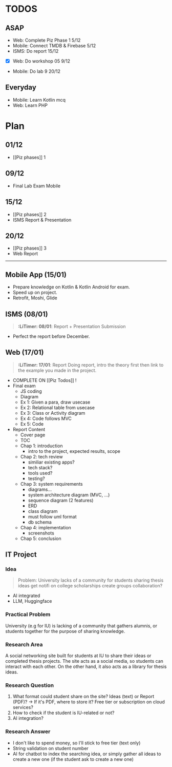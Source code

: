 # TODOS
## ASAP
- Web: Complete Piz Phase 1 5/12
- Mobile: Connect TMDB & Firebase 5/12
- ISMS: Do report 15/12
- [x] Web: Do workshop 05 9/12
- Mobile: Do lab 9 20/12
## Everyday
- Mobile: Learn Kotlin mcq
- Web: Learn PHP
# Plan
## 01/12
- [[Piz phases]] 1
## 09/12
- Final Lab Exam Mobile 
## 15/12
- [[Piz phases]] 2
- ISMS Report & Presentation 
## 20/12
- [[Piz phases]] 3
- Web Report

---
## Mobile App (15/01)
- Prepare knowledge on Kotlin & Kotlin Android for exam.
- Speed up on project.
- Retrofit, Moshi, Glide
## ISMS (08/01)
> **:LiTimer: 08/01**: Report + Presentation Submission
- Perfect the report before December.
## Web (17/01)
> **:LiTimer: 17/01**: Report 
> Doing report, intro the theory first then link to the example you made in the project.
- COMPLETE ON [[Piz Todos]] !
- Final exam
	- JS coding
	- Diagram
	- Ex 1: Given a para, draw usecase
	- Ex 2: Relational table from usecase
	- Ex 3: Class or Activity diagram
	- Ex 4: Code follows MVC
	- Ex 5: Code
- Report Content 
	- Cover page
	- TOC
	- Chap 1: introduction
		- intro to the project, expected results, scope
	- Chap 2: tech review
		- similiar existing apps?
		- tech stack?
		- tools used?
		- testing?
	- Chap 3: system requirements
		- diagrams...
		- system architecture diagram (MVC, ...)
		- sequence diagram (2 features)
		- ERD
		- class diagram
		- must follow uml format
		- db schema
	- Chap 4: implementation
		- screenshots
	- Chap 5: conclusion

## IT Project
### Idea
> Problem: University lacks of a community for 
> 	students
> 		sharing thesis ideas
> 		get notifi on college scholarships
> 		create groups
		collaboration?

- AI integrated
- LLM, Huggingface

### Practical Problem
University (e.g for IU) is lacking of a community that gathers alumnis, or students together for the purpose of sharing knowledge.

### Research Area
A social networking site built for students at IU to share their ideas or completed thesis projects. The site acts as a social media, so students can interact with each other. On the other hand, it also acts as a library for thesis ideas. 

### Research Question
1. What format could student share on the site? Ideas (text) or Report (PDF)?
-> If it's PDF, where to store it? Free tier or subscription on cloud services?
2. How to check if the student is IU-related or not?
3. AI integration?

### Research Answer
- I don't like to spend money, so I'll stick to free tier (text only)
- String validation on student number
- AI for chatbot to index the searching idea, or simply gather all ideas to create a new one (if the student ask to create a new one)